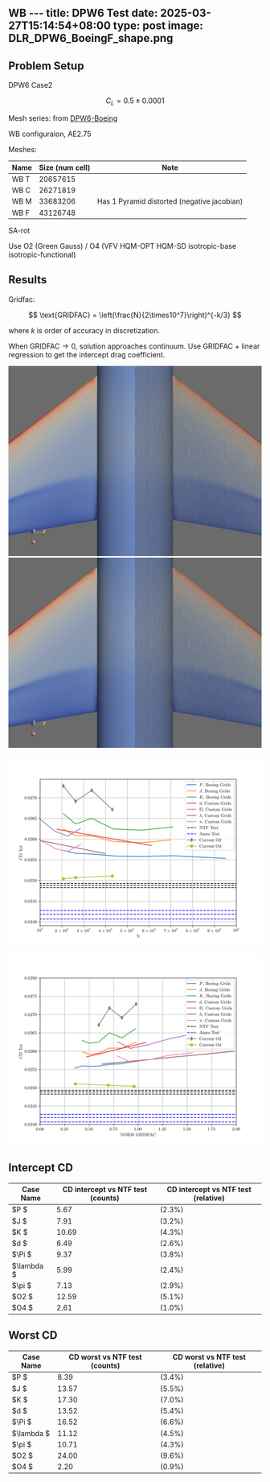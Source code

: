 WB ---
title: DPW6 Test
date: 2025-03-27T15:14:54+08:00
type: post
image: DLR_DPW6_BoeingF_shape.png
---

## Problem Setup

DPW6 Case2

$$
C_L=0.5\pm0.0001
$$

Mesh series: from [DPW6-Boeing](https://dpw.larc.nasa.gov/DPW6/Boeing_Babcock_Unstructured_CC.REV00/WB-AE2.75/)

WB configuraion, AE2.75

Meshes:

| Name | Size (num cell) | Note                                        |
| ---- | --------------- | ------------------------------------------- |
| WB T | 20657615        |                                             |
| WB C | 26271819        |                                             |
| WB M | 33683206        | Has 1 Pyramid distorted (negative jacobian) |
| WB F | 43126748        |                                             |

SA-rot

Use O2 (Green Gauss) / O4 (VFV HQM-OPT HQM-SD isotropic-base isotropic-functional) 

## Results

Gridfac: 

$$
\text{GRIDFAC} = \left(\frac{N}{2\times10^7}\right)^{-k/3}
$$

where $k$ is order of accuracy in discretization.

When $\text{GRIDFAC}\rightarrow0$, solution approaches continuum. Use $\text{GRIDFAC}$ + linear regression to get the intercept drag coefficient.

![O2-friction](O2_F_P0.png) ![O4-friction](O4_F_P0.png)

![CD-grid size](crm_BoeingSeries_CDGS.png)

![CD-GRIDFAC](crm_BoeingSeries_CDGF.png)

## Intercept CD



| Case Name          | CD intercept vs NTF test (counts) | CD intercept vs NTF test (relative) |
| ------------------ | --------------------------------- | ----------------------------------- |
| $P               $ | 5.67                              | \(2.3\%\)                           |
| $J               $ | 7.91                              | \(3.2\%\)                           |
| $K               $ | 10.69                             | \(4.3\%\)                           |
| $d               $ | 6.49                              | \(2.6\%\)                           |
| $\Pi             $ | 9.37                              | \(3.8\%\)                           |
| $\lambda         $ | 5.99                              | \(2.4\%\)                           |
| $\pi             $ | 7.13                              | \(2.9\%\)                           |
| $O2              $ | 12.59                             | \(5.1\%\)                           |
| $O4              $ | 2.61                              | \(1.0\%\)                           |

## Worst CD



| Case Name          | CD worst vs NTF test (counts) | CD worst vs NTF test (relative) |
| ------------------ | ----------------------------- | ------------------------------- |
| $P               $ | 8.39                          | \(3.4\%\)                       |
| $J               $ | 13.57                         | \(5.5\%\)                       |
| $K               $ | 17.30                         | \(7.0\%\)                       |
| $d               $ | 13.52                         | \(5.4\%\)                       |
| $\Pi             $ | 16.52                         | \(6.6\%\)                       |
| $\lambda         $ | 11.12                         | \(4.5\%\)                       |
| $\pi             $ | 10.71                         | \(4.3\%\)                       |
| $O2              $ | 24.00                         | \(9.6\%\)                       |
| $O4              $ | 2.20                          | \(0.9\%\)                       |

